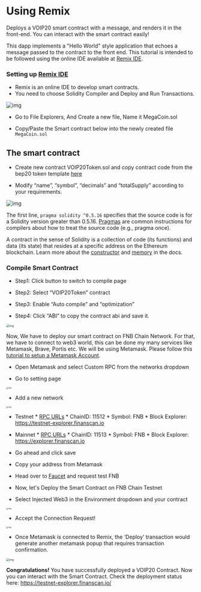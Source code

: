 # Using Remix

Deploys a VOIP20 smart contract with a message, and renders it in the front-end. You can interact with the smart contract easily!

This dapp implements a "Hello World" style application that echoes a message passed to the contract to the front end. This tutorial is intended to be followed using the online IDE available at [Remix IDE](https://remix.ethereum.org/).

### Setting up [Remix IDE](https://remix.ethereum.org/)

- Remix is an online IDE to develop smart contracts.
- You need to choose Solidity Compiler and Deploy and Run Transactions.

![img](/assets/remix/0.png)

- Go to File Explorers, And Create a new file, Name it MegaCoin.sol



- Copy/Paste the Smart contract below into the newly created file `MegaCoin.sol`

## The smart contract

- Create new contract VOIP20Token.sol and copy contract code from the bep20 token template [here](../VOIP20Token.template)

- Modify “name”, “symbol”, “decimals” and “totalSupply” according to your requirements.

![img](/assets/remix/1.png)

The first line, `pragma solidity ^0.5.16` specifies that the source code is for a Solidity version greater than 0.5.16. [Pragmas](https://solidity.readthedocs.io/en/latest/layout-of-source-files.html#pragma) are common instructions for compilers about how to treat the source code (e.g., pragma once).

A contract in the sense of Solidity is a collection of code (its functions) and data (its state) that resides at a specific address on the Ethereum blockchain. Learn more about the [constructor](https://solidity.readthedocs.io/en/latest/contracts.html#constructor) and  [memory](https://solidity.readthedocs.io/en/latest/introduction-to-smart-contracts.html#storage-memory-and-the-stack) in the docs.

### Compile Smart Contract

- Step1: Click button to switch to compile page

- Step2: Select “VOIP20Token” contract

- Step3: Enable “Auto compile” and “optimization”

-  Step4: Click “ABI” to copy the contract abi and save it.

<img src="/assets/remix/2.png" alt="img" style="zoom:50%;" />

Now, We have to deploy our smart contract on FNB Chain Network. For that, we have to connect to web3 world, this can be done my many services like Metamask, Brave, Portis etc. We will be using Metamask. Please follow this [tutorial to setup a Metamask Account](../../wallet/metamask.md).

- Open Metamask and select Custom RPC from the networks dropdown

- Go to setting page</br>

<img src="/assets/remix/3.png" alt="img" style="zoom:33%;" />

- Add a new network</br>

<img src="/assets/remix/4.png" alt="img" style="zoom:33%;" /></br>

* Testnet
        * [RPC URLs](../rpc.md)
        * ChainID: 11512
        * Symbol: FNB
        * Block Explorer: https://testnet-explorer.finanscan.io

* Mainnet
        * [RPC URLs](../rpc.md)
        * ChainID: 11513
        * Symbol: FNB
        * Block Explorer: https://explorer.finanscan.io


- Go ahead and click save
- Copy your address from Metamask

- Head over to [Faucet](https://testnet-explorer.finanscan.io/faucet-smart) and request test FNB

- Now, let's Deploy the Smart Contract on FNB Chain Testnet
- Select Injected Web3 in the Environment dropdown and your contract

<img src="/assets/remix/5.png" alt="img" style="zoom:33%;" />

- Accept the Connection Request!

<img src="/assets/remix/6.png" alt="img" style="zoom:33%;" />

- Once Metamask is connected to Remix, the ‘Deploy’ transaction would generate another metamask popup that requires transaction confirmation.

<img src="/assets/remix/7.png" alt="img" style="zoom:50%;" />

**Congratulations!** You have successfully deployed a VOIP20 Contract. Now you can interact with the Smart Contract. Check the deployment status here: <https://testnet-explorer.finanscan.io/>



